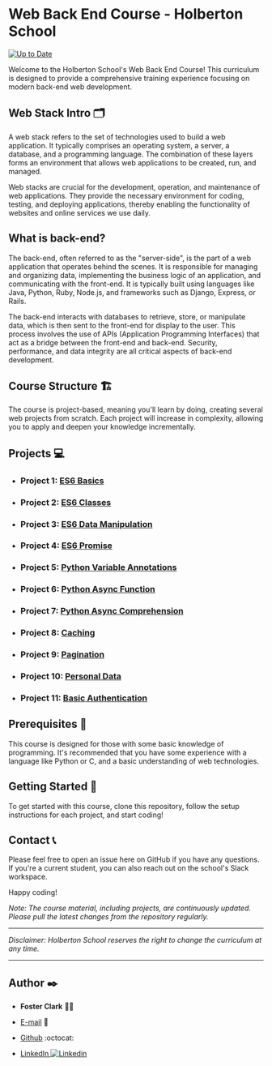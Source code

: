 # Web Back End Course - Holberton School
[![Up to Date](https://github.com/ikatyang/emoji-cheat-sheet/workflows/Up%20to%20Date/badge.svg)](https://github.com/ikatyang/emoji-cheat-sheet/actions?query=workflow%3A%22Up+to+Date%22)

Welcome to the Holberton School's Web Back End Course! This curriculum is designed to provide a comprehensive training experience focusing on modern back-end web development.

## Web Stack Intro :card_index_dividers:

A web stack refers to the set of technologies used to build a web application. It typically comprises an operating system, a server, a database, and a programming language. The combination of these layers forms an environment that allows web applications to be created, run, and managed.

Web stacks are crucial for the development, operation, and maintenance of web applications. They provide the necessary environment for coding, testing, and deploying applications, thereby enabling the functionality of websites and online services we use daily.

## What is back-end?

The back-end, often referred to as the "server-side", is the part of a web application that operates behind the scenes. It is responsible for managing and organizing data, implementing the business logic of an application, and communicating with the front-end. It is typically built using languages like Java, Python, Ruby, Node.js, and frameworks such as Django, Express, or Rails.

The back-end interacts with databases to retrieve, store, or manipulate data, which is then sent to the front-end for display to the user. This process involves the use of APIs (Application Programming Interfaces) that act as a bridge between the front-end and back-end. Security, performance, and data integrity are all critical aspects of back-end development.

## Course Structure :building_construction:
The course is project-based, meaning you'll learn by doing, creating several web projects from scratch. Each project will increase in complexity, allowing you to apply and deepen your knowledge incrementally.

## Projects :computer:
- ### Project 1: [**ES6 Basics**](/ES6_basic)

- ### Project 2: [**ES6 Classes**](/ES6_classes)

- ### Project 3: [**ES6 Data Manipulation**](/ES6_data_manipulation)

- ### Project 4: [**ES6 Promise**](/ES6_promise)

- ### Project 5: [**Python Variable Annotations**](/python_variable_annotations)

- ### Project 6: [**Python Async Function**](/python_async_function)

- ### Project 7: [**Python Async Comprehension**](/python_async_comprehension)

- ### Project 8: [**Caching**](/caching)

- ### Project 9: [**Pagination**](/pagination)

- ### Project 10: [**Personal Data**](/personal_data)

- ### Project 11: [**Basic Authentication**](/Basic_authentication)

## Prerequisites :rocket:
This course is designed for those with some basic knowledge of programming. It's recommended that you have some experience with a language like Python or C, and a basic understanding of web technologies.

## Getting Started :dart:
To get started with this course, clone this repository, follow the setup instructions for each project, and start coding!

## Contact :telephone_receiver:
Please feel free to open an issue here on GitHub if you have any questions. If you're a current student, you can also reach out on the school's Slack workspace.

Happy coding!

*Note: The course material, including projects, are continuously updated. Please pull the latest changes from the repository regularly.*

---

*Disclaimer: Holberton School reserves the right to change the curriculum at any time.*

---

## Author :black_nib:

- **Foster Clark** :man_technologist:

- [E-mail](fosterclark48@yahoo.com) :incoming_envelope:

- [Github](https://github.com/fosterclark48) :octocat:

- [LinkedIn ![Linkedin](https://i.stack.imgur.com/gVE0j.png)](https://www.linkedin.com/in/fosterclark12/)
